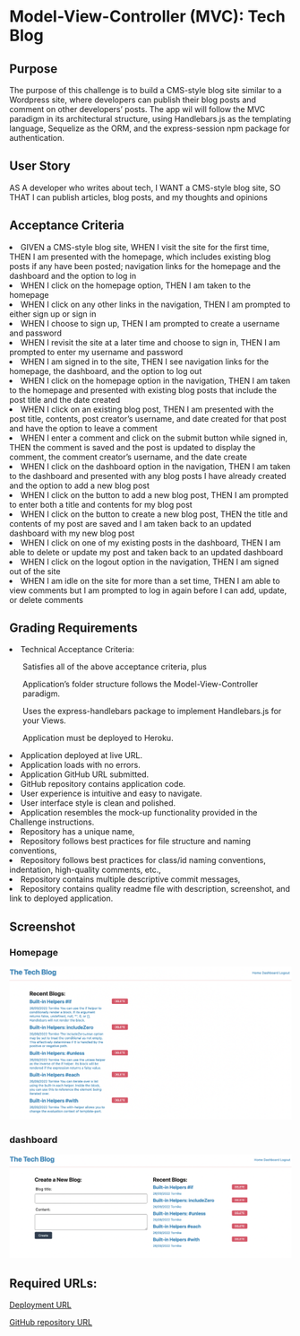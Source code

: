<h1>Model-View-Controller (MVC): Tech Blog</h1>

<h2>Purpose</h2>
<p>The purpose of this challenge is to build a CMS-style blog site similar to a Wordpress site, where developers can publish their blog posts and comment on other developers’ posts. The app wil will follow the MVC paradigm in its architectural structure, using Handlebars.js as the templating language, Sequelize as the ORM, and the express-session npm package for authentication.</p>

<h2>User Story</h2>
<p>AS A developer who writes about tech, I WANT a CMS-style blog site, SO THAT I can publish articles, blog posts, and my thoughts and opinions
</p>

<h2>Acceptance Criteria</h2>
<li>GIVEN a CMS-style blog site, WHEN I visit the site for the first time, THEN I am presented with the homepage, which includes existing blog posts if any have been posted; navigation links for the homepage and the dashboard and the option to log in
</li>
<li>WHEN I click on the homepage option, THEN I am taken to the homepage
</li>
<li>WHEN I click on any other links in the navigation, THEN I am prompted to either sign up or sign in
</li>
<li>WHEN I choose to sign up, THEN I am prompted to create a username and password
</li>
<li>WHEN I revisit the site at a later time and choose to sign in, THEN I am prompted to enter my username and password</li>
<li>WHEN I am signed in to the site, THEN I see navigation links for the homepage, the dashboard, and the option to log out</li>
<li>WHEN I click on the homepage option in the navigation, THEN I am taken to the homepage and presented with existing blog posts that include the post title and the date created</li>
<li>WHEN I click on an existing blog post, THEN I am presented with the post title, contents, post creator’s username, and date created for that post and have the option to leave a comment</li>
<li>WHEN I enter a comment and click on the submit button while signed in, THEN the comment is saved and the post is updated to display the comment, the comment creator’s username, and the date create</li>
<li>WHEN I click on the dashboard option in the navigation, THEN I am taken to the dashboard and presented with any blog posts I have already created and the option to add a new blog post</li>
<li>WHEN I click on the button to add a new blog post, THEN I am prompted to enter both a title and contents for my blog post
</li>
<li>WHEN I click on the button to create a new blog post, THEN the title and contents of my post are saved and I am taken back to an updated dashboard with my new blog post
</li>
<li>WHEN I click on one of my existing posts in the dashboard, THEN I am able to delete or update my post and taken back to an updated dashboard
</li>
<li>WHEN I click on the logout option in the navigation, THEN I am signed out of the site
</li>
<li>WHEN I am idle on the site for more than a set time, THEN I am able to view comments but I am prompted to log in again before I can add, update, or delete comments
</li>

<h2>Grading Requirements</h2>
<li>Technical Acceptance Criteria:</li>
<ul>Satisfies all of the above acceptance criteria, plus</ul>
<ul>Application’s folder structure follows the Model-View-Controller paradigm.</ul>
<ul>Uses the express-handlebars package to implement Handlebars.js for your Views.</ul>
<ul>Application must be deployed to Heroku.</ul>
<li>Application deployed at live URL.</li>
<li>Application loads with no errors.</li>
<li>Application GitHub URL submitted.</li>
<li>GitHub repository contains application code.</li>
<li>User experience is intuitive and easy to navigate.</li>
<li>User interface style is clean and polished.</li>
<li>Application resembles the mock-up functionality provided in the Challenge instructions.</li>
<li>Repository has a unique name,</li>
<li>Repository follows best practices for file structure and naming conventions,</li>
<li>Repository follows best practices for class/id naming conventions, indentation, high-quality comments, etc.,</li>
<li>Repository contains multiple descriptive commit messages,</li>
<li>Repository contains quality readme file with description, screenshot, and link to deployed application.</li>

<h2>Screenshot </h2>
<h3>Homepage</h3>

![image](https://github.com/tornicke/tech-blog/blob/main/images/Screenshot%202022-09-26%20at%2023.14.24.png)

<h3>dashboard</h3>

![image](https://github.com/tornicke/tech-blog/blob/main/images/Screenshot%202022-09-26%20at%2023.10.39.png)

<h2>Required URLs:</h2>

[Deployment URL](https://drive.google.com/file/d/12PDXXKg1PuMunqQ8JDzuoeqQ4o1md-G2/view?usp=sharing)

[GitHub repository URL](https://github.com/tornicke/tech-blog)
